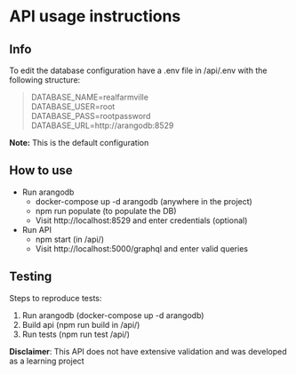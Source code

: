 # API usage instructions
## Info
To edit the database configuration have a .env file in /api/.env with the following structure:
>  DATABASE_NAME=realfarmville\
>  DATABASE_USER=root\
>  DATABASE_PASS=rootpassword\
>  DATABASE_URL=http://arangodb:8529

**Note:** This is the default configuration

## How to use
* Run arangodb
  * docker-compose up -d arangodb (anywhere in the project)
  * npm run populate (to populate the DB)
  * Visit http://localhost:8529 and enter credentials (optional)
* Run API
  * npm start (in /api/)
  * Visit http://localhost:5000/graphql and enter valid queries

## Testing
Steps to reproduce tests:
1. Run arangodb (docker-compose up -d arangodb)
2. Build api (npm run build in /api/)
3. Run tests (npm run test /api/)

**Disclaimer**: This API does not have extensive validation and was developed as a learning project